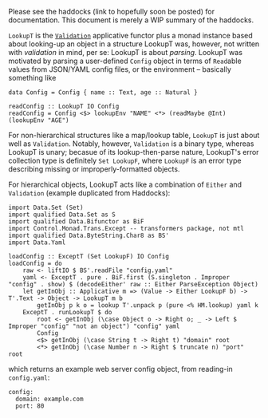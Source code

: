 Please see the haddocks (link to hopefully soon be posted) for documentation. This document is merely a WIP summary of the haddocks.

```LookupT``` is the [```Validation```](http://hackage.haskell.org/package/validation) applicative functor plus a monad instance based about looking-up an object in a structure LookupT was, however, not written with *validation* in mind, per se: LookupT is about *parsing*. LookupT was motivated by parsing a user-defined ```Config``` object in terms of ```Read```able values from JSON/YAML config files, or the environment &ndash; basically something like

    data Config = Config { name :: Text, age :: Natural }

    readConfig :: LookupT IO Config
    readConfig = Config <$> lookupEnv "NAME" <*> (readMaybe @Int) (lookupEnv "AGE")

For non-hierarchical structures like a map/lookup table, ```LookupT``` is just about well as ```Validation```. Notably, however, ```Validation``` is a binary type, whereas LookupT is unary; becasue of its lookup-then-parse nature, LookupT's error collection type is definitely ```Set LookupF```, where ```LookupF``` is an error type describing missing or improperly-formatted objects.

For hierarchical objects, LookupT acts like a combination of ```Either``` and ```Validation``` (example duplicated from Haddocks):

    import Data.Set (Set)
    import qualified Data.Set as S
    import qualified Data.Bifunctor as BiF
    import Control.Monad.Trans.Except -- transformers package, not mtl
    import qualified Data.ByteString.Char8 as BS'
    import Data.Yaml
    
    loadConfig :: ExceptT (Set LookupF) IO Config
    loadConfig = do
        raw <- liftIO $ BS'.readFile "config.yaml"
        yaml <- ExceptT . pure . BiF.first (S.singleton . Improper "config" . show) $ (decodeEither' raw :: Either ParseException Object)
        let getInObj :: Applicative m => (Value -> Either LookupF b) -> T'.Text -> Object -> LookupT m b
            getInObj p k o = lookup T'.unpack p (pure <% HM.lookup) yaml k
        ExceptT . runLookupT $ do
            root <- getInObj (\case Object o -> Right o; _ -> Left $ Improper "config" "not an object") "config" yaml
            Config
            <$> getInObj (\case String t -> Right t) "domain" root
            <*> getInObj (\case Number n -> Right $ truncate n) "port" root

which returns an example web server config object, from reading-in ```config.yaml```:

    config:
      domain: example.com
      port: 80
